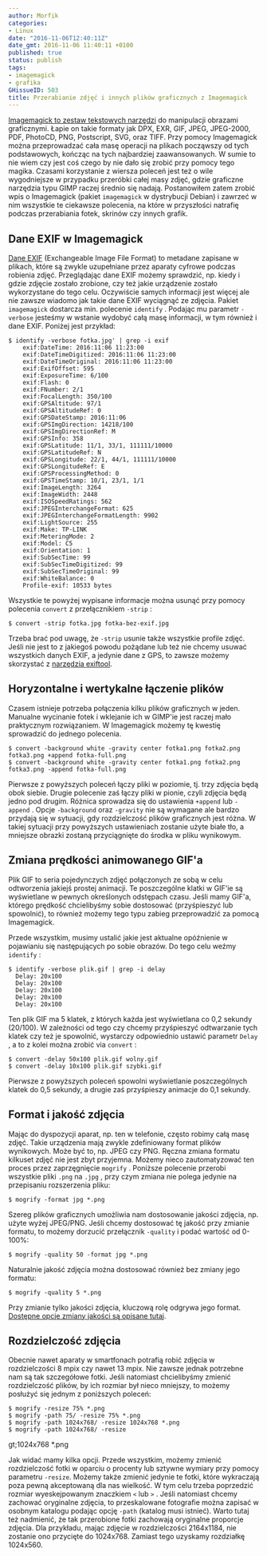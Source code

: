 ```yaml
---
author: Morfik
categories:
- Linux
date: "2016-11-06T12:40:11Z"
date_gmt: 2016-11-06 11:40:11 +0100
published: true
status: publish
tags:
- imagemagick
- grafika
GHissueID: 503
title: Przerabianie zdjęć i innych plików graficznych z Imagemagick
---
```


[Imagemagick to zestaw tekstowych narzędzi](https://www.imagemagick.org/script/index.php) do
manipulacji obrazami graficznymi. Łapie on takie formaty jak DPX, EXR, GIF, JPEG, JPEG-2000, PDF,
PhotoCD, PNG, Postscript, SVG, oraz TIFF. Przy pomocy Imagemagick można przeprowadzać cała masę
operacji na plikach począwszy od tych podstawowych, kończąc na tych najbardziej zaawansowanych. W
sumie to nie wiem czy jest coś czego by nie dało się zrobić przy pomocy tego magika. Czasami
korzystanie z wiersza poleceń jest też o wile wygodniejsze w przypadku przeróbki całej masy zdjęć,
gdzie graficzne narzędzia typu GIMP raczej średnio się nadają. Postanowiłem zatem zrobić wpis o
Imagemagick (pakiet `imagemagick` w dystrybucji Debian) i zawrzeć w nim wszystkie te ciekawsze
polecenia, na które w przyszłości natrafię podczas przerabiania fotek, skrinów czy innych grafik.

<!--more-->
## Dane EXIF w Imagemagick

[Dane EXIF](https://pl.wikipedia.org/wiki/Exchangeable_Image_File_Format) (Exchangeable Image File
Format) to metadane zapisane w plikach, które są zwykle uzupełniane przez aparaty cyfrowe podczas
robienia zdjęć. Przeglądając dane EXIF możemy sprawdzić, np. kiedy i gdzie zdjęcie zostało zrobione,
czy też jakie urządzenie zostało wykorzystane do tego celu. Oczywiście samych informacji jest więcej
ale nie zawsze wiadomo jak takie dane EXIF wyciągnąć ze zdjęcia. Pakiet `imagemagick` dostarcza min.
polecenie `identify` . Podając mu parametr `-verbose` jesteśmy w wstanie wydobyć całą masę
informacji, w tym również i dane EXIF. Poniżej jest przykład:

    $ identify -verbose fotka.jpg' | grep -i exif
        exif:DateTime: 2016:11:06 11:23:00
        exif:DateTimeDigitized: 2016:11:06 11:23:00
        exif:DateTimeOriginal: 2016:11:06 11:23:00
        exif:ExifOffset: 595
        exif:ExposureTime: 6/100
        exif:Flash: 0
        exif:FNumber: 2/1
        exif:FocalLength: 350/100
        exif:GPSAltitude: 97/1
        exif:GPSAltitudeRef: 0
        exif:GPSDateStamp: 2016:11:06
        exif:GPSImgDirection: 14218/100
        exif:GPSImgDirectionRef: M
        exif:GPSInfo: 358
        exif:GPSLatitude: 11/1, 33/1, 111111/10000
        exif:GPSLatitudeRef: N
        exif:GPSLongitude: 22/1, 44/1, 111111/10000
        exif:GPSLongitudeRef: E
        exif:GPSProcessingMethod: 0
        exif:GPSTimeStamp: 10/1, 23/1, 1/1
        exif:ImageLength: 3264
        exif:ImageWidth: 2448
        exif:ISOSpeedRatings: 562
        exif:JPEGInterchangeFormat: 625
        exif:JPEGInterchangeFormatLength: 9902
        exif:LightSource: 255
        exif:Make: TP-LINK
        exif:MeteringMode: 2
        exif:Model: C5
        exif:Orientation: 1
        exif:SubSecTime: 99
        exif:SubSecTimeDigitized: 99
        exif:SubSecTimeOriginal: 99
        exif:WhiteBalance: 0
        Profile-exif: 10533 bytes

Wszystkie te powyżej wypisane informacje można usunąć przy pomocy polecenia `convert` z
przełącznikiem `-strip` :

    $ convert -strip fotka.jpg fotka-bez-exif.jpg

Trzeba brać pod uwagę, że `-strip` usunie także wszystkie profile zdjęć. Jeśli nie jest to z
jakiegoś powodu pożądane lub też nie chcemy usuwać wszystkich danych EXIF, a jedynie dane z GPS, to
zawsze możemy skorzystać z [narzędzia
exiftool](/post/metadane-plikow-graficznych-exif/).

## Horyzontalne i wertykalne łączenie plików

Czasem istnieje potrzeba połączenia kilku plików graficznych w jeden. Manualne wycinanie fotek i
wklejanie ich w GIMP'ie jest raczej mało praktycznym rozwiązaniem. W Imagemagick możemy tę kwestię
sprowadzić do jednego
    polecenia.

    $ convert -background white -gravity center fotka1.png fotka2.png fotka3.png +append fotka-full.png
    $ convert -background white -gravity center fotka1.png fotka2.png fotka3.png -append fotka-full.png

Pierwsze z powyższych poleceń łączy pliki w poziomie, tj. trzy zdjęcia będą obok siebie. Drugie
polecenie zaś łączy pliki w pionie, czyli zdjęcia będą jedno pod drugim. Różnica sprowadza się do
ustawienia `+append` lub `-append` . Opcje `-background` oraz `-gravity` nie są wymagane ale bardzo
przydają się w sytuacji, gdy rozdzielczość plików graficznych jest różna. W takiej sytuacji przy
powyższych ustawieniach zostanie użyte białe tło, a mniejsze obrazki zostaną przyciągnięte do środka
w pliku wynikowym.

## Zmiana prędkości animowanego GIF'a

Plik GIF to seria pojedynczych zdjęć połączonych ze sobą w celu odtworzenia jakiejś prostej
animacji. Te poszczególne klatki w GIF'ie są wyświetlane w pewnych określonych odstępach czasu.
Jeśli mamy GIF'a, którego prędkość chcielibyśmy sobie dostosować (przyśpieszyć lub spowolnić), to
również możemy tego typu zabieg przeprowadzić za pomocą Imagemagick.

Przede wszystkim, musimy ustalić jakie jest aktualne opóźnienie w pojawianiu się następujących po
sobie obrazów. Do tego celu weźmy `identify` :

    $ identify -verbose plik.gif | grep -i delay
      Delay: 20x100
      Delay: 20x100
      Delay: 20x100
      Delay: 20x100
      Delay: 20x100

Ten plik GIF ma 5 klatek, z których każda jest wyświetlana co 0,2 sekundy (20/100). W zależności od
tego czy chcemy przyśpieszyć odtwarzanie tych klatek czy też je spowolnić, wystarczy odpowiednio
ustawić parametr `Delay` , a to z kolei można zrobić via `convert` :

    $ convert -delay 50x100 plik.gif wolny.gif
    $ convert -delay 10x100 plik.gif szybki.gif

Pierwsze z powyższych poleceń spowolni wyświetlanie poszczególnych klatek do 0,5 sekundy, a drugie
zaś przyśpieszy animacje do 0,1 sekundy.

## Format i jakość zdjęcia

Mając do dyspozycji aparat, np. ten w telefonie, często robimy całą masę zdjęć. Takie urządzenia
mają zwykle zdefiniowany format plików wynikowych. Może być to, np. JPEG czy PNG. Ręczna zmiana
formatu kilkuset zdjęć nie jest zbyt przyjemna. Możemy nieco zautomatyzować ten proces przez
zaprzęgnięcie `mogrify` . Poniższe polecenie przerobi wszystkie pliki `.png` na `.jpg` , przy czym
zmiana nie polega jedynie na przepisaniu rozszerzenia pliku:

    $ mogrify -format jpg *.png

Szereg plików graficznych umożliwia nam dostosowanie jakości zdjęcia, np. użyte wyżej JPEG/PNG.
Jeśli chcemy dostosować tę jakość przy zmianie formatu, to możemy dorzucić przełącznik `-quality` i
podać wartość od 0-100%:

    $ mogrify -quality 50 -format jpg *.png

Naturalnie jakość zdjęcia można dostosować również bez zmiany jego formatu:

    $ mogrify -quality 5 *.png

Przy zmianie tylko jakości zdjęcia, kluczową rolę odgrywa jego format. [Dostępne opcje zmiany
jakości są opisane tutaj](https://www.imagemagick.org/script/command-line-options.php#quality).

## Rozdzielczość zdjęcia

Obecnie nawet aparaty w smartfonach potrafią robić zdjęcia w rozdzielczości 8 mpix czy nawet 13
mpix. Nie zawsze jednak potrzebne nam są tak szczegółowe fotki. Jeśli natomiast chcielibyśmy zmienić
rozdzielczość plików, by ich rozmiar był nieco mniejszy, to możemy posłużyć się jednym z poniższych
poleceń:

    $ mogrify -resize 75% *.png
    $ mogrify -path 75/ -resize 75% *.png
    $ mogrify -path 1024x768/ -resize 1024x768 *.png
    $ mogrify -path 1024x768/ -resize

gt;1024x768 \*.png

Jak widać mamy kilka opcji. Przede wszystkim, możemy zmienić rozdzielczość fotki w oparciu o
procenty lub sztywne wymiary przy pomocy parametru `-resize`. Możemy także zmienić jedynie te fotki,
które wykraczają poza pewną akceptowaną dla nas wielkość. W tym celu trzeba poprzedzić rozmiar
wyeskejpowanym znaczkiem `<` lub `>` . Jeśli natomiast chcemy zachować oryginalne zdjęcia, to
przeskalowane fotografie można zapisać w osobnym katalogu podając opcję `-path` (katalog musi
istnieć). Warto tutaj też nadmienić, że tak przerobione fotki zachowają oryginalne proporcje
zdjęcia. Dla przykładu, mając zdjęcie w rozdzielczości 2164x1184, nie zostanie ono przycięte do
1024x768. Zamiast tego uzyskamy rozdziałkę 1024x560.
